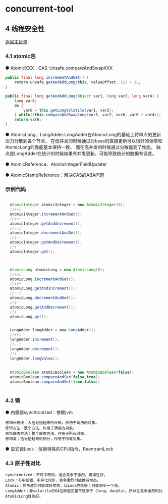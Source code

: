 # concurrent-tool

## 4 线程安全性
[返回主目录](../README.md)

### 4.1 atomic包

  ● AtomicXXX：CAS-Unsafe.compareAndSwapXXX
  
  ```java
  public final long incrementAndGet() {
      return unsafe.getAndAddLong(this, valueOffset, 1L) + 1L;
  }
  
  public final long getAndAddLong(Object var1, long var2, long var4) {
      long var6;
      do {
          var6 = this.getLongVolatile(var1, var2);
      } while(!this.compareAndSwapLong(var1, var2, var6, var6 + var4));
      return var6;
  }
  ```
  
  ● AtomicLong、LongAdder:LongAdder在AtomicLong的基础上将单点的更新压力分散到各个节点，
  在低并发的时候通过对base的直接更新可以很好的保障和AtomicLong的性能基本保持一致，
  而在高并发的时候通过分散提高了性能。 
  缺点是LongAdder在统计的时候如果有并发更新，可能导致统计的数据有误差。
  
  ● AtomicReference、AtomicIntegerFieldUpdater
  
  ● AtomicStampReference：解决CAS的ABA问题
  
### 示例代码

  ```java
    
    AtomicInteger atomicInteger = new AtomicInteger(0);
    //++i
    atomicInteger.incrementAndGet();
    //i++
    atomicInteger.getAndIncrement();
    //--i
    atomicInteger.decrementAndGet();
    //i--
    atomicInteger.getAndDecrement();
    //i
    atomicInteger.get();



    AtomicLong atomicLong = new AtomicLong(0);    
    //++i
    atomicLong.incrementAndGet();
    //i++
    atomicLong.getAndIncrement();
    //--i
    atomicLong.decrementAndGet();
    //i--
    atomicLong.getAndDecrement();
    //i
    atomicLong.get();


    LongAdder longAdder = new LongAdder();
    //++i
    longAdder.increment();
    //--i
    longAdder.decrement();
    //i
    longAdder.longValue();
    
    
    AtomicBoolean atomicBoolean = new AtomicBoolean(false);
    atomicBoolean.compareAndSet(false,true);
    atomicBoolean.compareAndSet(true,false);
    
 
  ```

### 4.2 锁

  ● 内置锁synchronized：依赖jvm
  
    修饰代码块：大括号括起来的代码，作用于调用的对象。
    修饰方法：整个方法，作用于调用的对象。
    修饰静态方法：整个静态方法，作用于所有对象。
    修饰类：括号括起来的部分，作用于所有对象。
    
  ● 显式锁Lock：依赖特殊的CPU指令，ReentrantLock

### 4.3 原子性对比
    synchronized：不可中断锁，适合竞争不激烈，可读性好。
    Lock：可中断锁，多样化同步，竞争激烈时能维持常态。
    Atomic：竞争激烈时能维持常态，比Lock性能好；只能同步一个值。
    LongAdder：非volatile的64位数值变量不是原子（long、double），所以在竞争激烈时比AtomicLong性能好。

